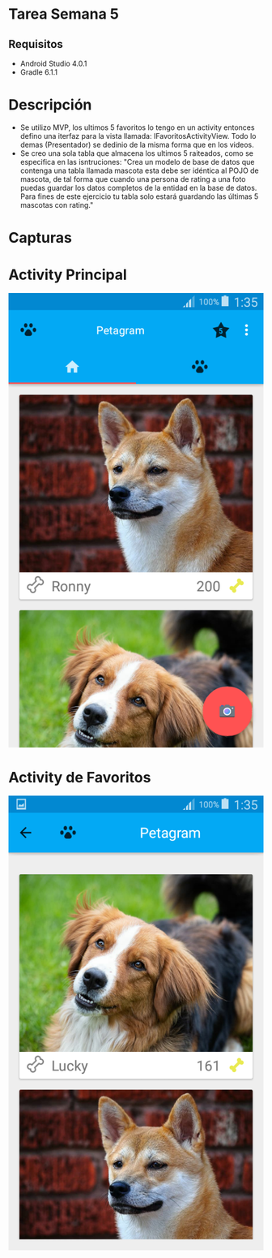 # Tarea Semana 5
## Requisitos
- Android Studio 4.0.1
- Gradle 6.1.1
# Descripción
- Se utilizo MVP, los ultimos 5 favoritos lo tengo en un activity entonces defino una iterfaz para la vista llamada: IFavoritosActivityView. Todo lo demas (Presentador) se dedinio de la misma forma que en los videos.
- Se creo una sola tabla que almacena los ultimos 5 raiteados, como se especifica en las isntruciones: "Crea un modelo de base de datos que contenga una tabla llamada mascota esta debe ser idéntica al POJO de mascota, de tal forma que cuando una persona de rating a una foto puedas guardar los datos completos de la entidad en la base de datos. Para fines de este ejercicio tu tabla solo estará guardando las últimas 5 mascotas con rating."

# Capturas
# Activity Principal
![Captura](./c1.png?raw=true "Captura")
# Activity de Favoritos
![Captura](./c2.png?raw=true "Captura")
